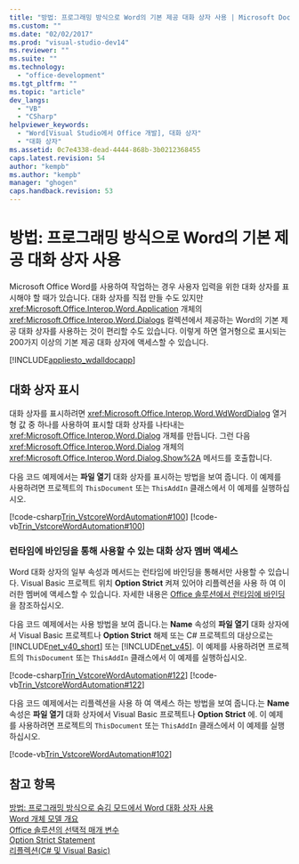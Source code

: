 ```yaml
---
title: "방법: 프로그래밍 방식으로 Word의 기본 제공 대화 상자 사용 | Microsoft Docs"
ms.custom: ""
ms.date: "02/02/2017"
ms.prod: "visual-studio-dev14"
ms.reviewer: ""
ms.suite: ""
ms.technology: 
  - "office-development"
ms.tgt_pltfrm: ""
ms.topic: "article"
dev_langs: 
  - "VB"
  - "CSharp"
helpviewer_keywords: 
  - "Word[Visual Studio에서 Office 개발], 대화 상자"
  - "대화 상자"
ms.assetid: 0c7e4338-dead-4444-868b-3b0212368455
caps.latest.revision: 54
author: "kempb"
ms.author: "kempb"
manager: "ghogen"
caps.handback.revision: 53
---
```

# 방법: 프로그래밍 방식으로 Word의 기본 제공 대화 상자 사용
  Microsoft Office Word를 사용하여 작업하는 경우 사용자 입력을 위한 대화 상자를 표시해야 할 때가 있습니다.  대화 상자를 직접 만들 수도 있지만 <xref:Microsoft.Office.Interop.Word.Application> 개체의 <xref:Microsoft.Office.Interop.Word.Dialogs> 컬렉션에서 제공하는 Word의 기본 제공 대화 상자를 사용하는 것이 편리할 수도 있습니다.  이렇게 하면 열거형으로 표시되는 200가지 이상의 기본 제공 대화 상자에 액세스할 수 있습니다.  
  
 [!INCLUDE[appliesto_wdalldocapp](../vsto/includes/appliesto-wdalldocapp-md.md)]  
  
## 대화 상자 표시  
 대화 상자를 표시하려면 <xref:Microsoft.Office.Interop.Word.WdWordDialog> 열거형 값 중 하나를 사용하여 표시할 대화 상자를 나타내는 <xref:Microsoft.Office.Interop.Word.Dialog> 개체를 만듭니다.  그런 다음 <xref:Microsoft.Office.Interop.Word.Dialog> 개체의 <xref:Microsoft.Office.Interop.Word.Dialog.Show%2A> 메서드를 호출합니다.  
  
 다음 코드 예제에서는 **파일 열기** 대화 상자를 표시하는 방법을 보여 줍니다.  이 예제를 사용하려면 프로젝트의 `ThisDocument` 또는 `ThisAddIn` 클래스에서 이 예제를 실행하십시오.  
  
 [!code-csharp[Trin_VstcoreWordAutomation#100](../snippets/csharp/VS_Snippets_OfficeSP/Trin_VstcoreWordAutomation/CS/ThisDocument.cs#100)]
 [!code-vb[Trin_VstcoreWordAutomation#100](../snippets/visualbasic/VS_Snippets_OfficeSP/Trin_VstcoreWordAutomation/VB/ThisDocument.vb#100)]  
  
### 런타임에 바인딩을 통해 사용할 수 있는 대화 상자 멤버 액세스  
 Word 대화 상자의 일부 속성과 메서드는 런타임에 바인딩을 통해서만 사용할 수 있습니다.  Visual Basic 프로젝트 위치 **Option Strict** 켜져 있어야 리플렉션을 사용 하 여 이러한 멤버에 액세스할 수 있습니다.  자세한 내용은 [Office 솔루션에서 런타임에 바인딩](../vsto/late-binding-in-office-solutions.md)을 참조하십시오.  
  
 다음 코드 예제에서는 사용 방법을 보여 줍니다.는 **Name** 속성의  **파일 열기** 대화 상자에서 Visual Basic 프로젝트나 **Option Strict** 해제 또는 C\# 프로젝트의 대상으로는 [!INCLUDE[net_v40_short](../sharepoint/includes/net-v40-short-md.md)] 또는 [!INCLUDE[net_v45](../vsto/includes/net-v45-md.md)].  이 예제를 사용하려면 프로젝트의 `ThisDocument` 또는 `ThisAddIn` 클래스에서 이 예제를 실행하십시오.  
  
 [!code-csharp[Trin_VstcoreWordAutomation#122](../snippets/csharp/VS_Snippets_OfficeSP/Trin_VstcoreWordAutomation/CS/ThisDocument.cs#122)]
 [!code-vb[Trin_VstcoreWordAutomation#122](../snippets/visualbasic/VS_Snippets_OfficeSP/Trin_VstcoreWordAutomation/VB/ThisDocument.vb#122)]  
  
 다음 코드 예제에서는 리플렉션을 사용 하 여 액세스 하는 방법을 보여 줍니다.는 **Name** 속성은  **파일 열기** 대화 상자에서 Visual Basic 프로젝트나 **Option Strict** 에.  이 예제를 사용하려면 프로젝트의 `ThisDocument` 또는 `ThisAddIn` 클래스에서 이 예제를 실행하십시오.  
  
 [!code-vb[Trin_VstcoreWordAutomation#102](../snippets/visualbasic/VS_Snippets_OfficeSP/Trin_VstcoreWordAutomation/VB/ThisDocument.vb#102)]  
  
## 참고 항목  
 [방법: 프로그래밍 방식으로 숨김 모드에서 Word 대화 상자 사용](../vsto/how-to-programmatically-use-word-dialog-boxes-in-hidden-mode.md)   
 [Word 개체 모델 개요](../vsto/word-object-model-overview.md)   
 [Office 솔루션의 선택적 매개 변수](../vsto/optional-parameters-in-office-solutions.md)   
 [Option Strict Statement](/dotnet/visual-basic/language-reference/statements/option-strict-statement)   
 [리플렉션&#40;C&#35; 및 Visual Basic&#41;](../Topic/Reflection%20(C%23%20and%20Visual%20Basic).md)  
  
  